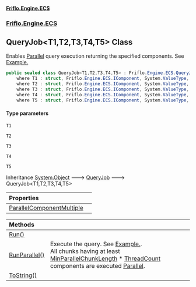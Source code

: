 #### [Friflo.Engine.ECS](index.md 'index')
### [Friflo.Engine.ECS](Friflo.Engine.ECS.md 'Friflo.Engine.ECS')

## QueryJob<T1,T2,T3,T4,T5> Class

Enables [Parallel](JobExecution.md#Friflo.Engine.ECS.JobExecution.Parallel 'Friflo.Engine.ECS.JobExecution.Parallel') query execution returning the specified components.
See <a href="https://github.com/friflo/Friflo.Json.Fliox/blob/main/Engine/README.md#parallel-query-job">Example.</a>

```csharp
public sealed class QueryJob<T1,T2,T3,T4,T5> : Friflo.Engine.ECS.QueryJob
    where T1 : struct, Friflo.Engine.ECS.IComponent, System.ValueType, System.ValueType
    where T2 : struct, Friflo.Engine.ECS.IComponent, System.ValueType, System.ValueType
    where T3 : struct, Friflo.Engine.ECS.IComponent, System.ValueType, System.ValueType
    where T4 : struct, Friflo.Engine.ECS.IComponent, System.ValueType, System.ValueType
    where T5 : struct, Friflo.Engine.ECS.IComponent, System.ValueType, System.ValueType
```
#### Type parameters

<a name='Friflo.Engine.ECS.QueryJob_T1,T2,T3,T4,T5_.T1'></a>

`T1`

<a name='Friflo.Engine.ECS.QueryJob_T1,T2,T3,T4,T5_.T2'></a>

`T2`

<a name='Friflo.Engine.ECS.QueryJob_T1,T2,T3,T4,T5_.T3'></a>

`T3`

<a name='Friflo.Engine.ECS.QueryJob_T1,T2,T3,T4,T5_.T4'></a>

`T4`

<a name='Friflo.Engine.ECS.QueryJob_T1,T2,T3,T4,T5_.T5'></a>

`T5`

Inheritance [System.Object](https://docs.microsoft.com/en-us/dotnet/api/System.Object 'System.Object') &#129106; [QueryJob](QueryJob.md 'Friflo.Engine.ECS.QueryJob') &#129106; QueryJob<T1,T2,T3,T4,T5>

| Properties | |
| :--- | :--- |
| [ParallelComponentMultiple](QueryJob_T1,T2,T3,T4,T5_.ParallelComponentMultiple.md 'Friflo.Engine.ECS.QueryJob<T1,T2,T3,T4,T5>.ParallelComponentMultiple') | |

| Methods | |
| :--- | :--- |
| [Run()](QueryJob_T1,T2,T3,T4,T5_.Run().md 'Friflo.Engine.ECS.QueryJob<T1,T2,T3,T4,T5>.Run()') | |
| [RunParallel()](QueryJob_T1,T2,T3,T4,T5_.RunParallel().md 'Friflo.Engine.ECS.QueryJob<T1,T2,T3,T4,T5>.RunParallel()') | Execute the query.             See <a href="https://github.com/friflo/Friflo.Json.Fliox/blob/main/Engine/README.md#parallel-query-job">Example.</a>.<br/>             All chunks having at least [MinParallelChunkLength](QueryJob.MinParallelChunkLength.md 'Friflo.Engine.ECS.QueryJob.MinParallelChunkLength') * [ThreadCount](ParallelJobRunner.ThreadCount.md 'Friflo.Engine.ECS.ParallelJobRunner.ThreadCount')             components are executed [Parallel](JobExecution.md#Friflo.Engine.ECS.JobExecution.Parallel 'Friflo.Engine.ECS.JobExecution.Parallel'). |
| [ToString()](QueryJob_T1,T2,T3,T4,T5_.ToString().md 'Friflo.Engine.ECS.QueryJob<T1,T2,T3,T4,T5>.ToString()') | |
